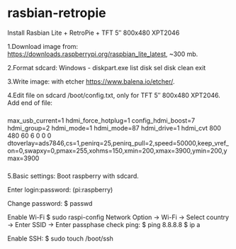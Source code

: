 # rasbian-retropie
Install Rasbian Lite + RetroPie + TFT 5″ 800x480 XPT2046

1.Download image from: https://downloads.raspberrypi.org/raspbian_lite_latest, ~300 mb.

2.Format sdcard: 
Windows - diskpart.exe
  list disk
  sel disk <our disk>
  clean
  exit

3.Write image: with etcher https://www.balena.io/etcher/.

4.Edit file on sdcard /boot/config.txt, only for TFT 5″ 800x480 XPT2046.
Add end of file:
###
max_usb_current=1
hdmi_force_hotplug=1
config_hdmi_boost=7
hdmi_group=2
hdmi_mode=1
hdmi_mode=87
hdmi_drive=1
hdmi_cvt 800 480 60 6 0 0 0
dtoverlay=ads7846,cs=1,penirq=25,penirq_pull=2,speed=50000,keep_vref_on=0,swapxy=0,pmax=255,xohms=150,xmin=200,xmax=3900,ymin=200,ymax=3900
###

5.Basic settings:
Boot raspberry with sdcard.

Enter login:password: (pi:raspberry)

Change password:
$ passwd

Enable Wi-Fi
$ sudo raspi-config
Network Option -> Wi-Fi -> Select country -> Enter SSID -> Enter passphase
check ping:
$ ping 8.8.8.8
$ ip a

Enable SSH:
$ sudo touch /boot/ssh



